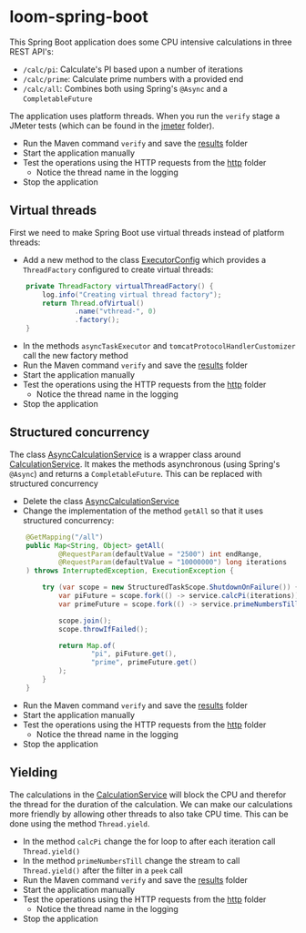 # loom-spring-boot

This Spring Boot application does some CPU intensive calculations in three REST API's:
- `/calc/pi`: Calculate's PI based upon a number of iterations
- `/calc/prime`: Calculate prime numbers with a provided end
- `/calc/all`: Combines both using Spring's `@Async` and a `CompletableFuture`

The application uses platform threads. When you run the `verify` stage a JMeter tests (which can be found in the [jmeter](src/test/jmeter/) folder).

- Run the Maven command `verify` and save the [results](target/jmeter/results) folder
- Start the application manually
- Test the operations using the HTTP requests from the [http](http) folder
  - Notice the thread name in the logging
- Stop the application

## Virtual threads

First we need to make Spring Boot use virtual threads instead of platform threads:

- Add a new method to the class [ExecutorConfig](src/main/java/ninckblokje/workshop/loom/springboot/config/ExecutorConfig.java) which provides a `ThreadFactory` configured to create virtual threads:

````java
    private ThreadFactory virtualThreadFactory() {
        log.info("Creating virtual thread factory");
        return Thread.ofVirtual()
                .name("vthread-", 0)
                .factory();
    }
````

- In the methods `asyncTaskExecutor` and `tomcatProtocolHandlerCustomizer` call the new factory method
- Run the Maven command `verify` and save the [results](target/jmeter/results) folder
- Start the application manually
- Test the operations using the HTTP requests from the [http](http/) folder
  - Notice the thread name in the logging
- Stop the application

## Structured concurrency

The class [AsyncCalculationService](src/main/java/ninckblokje/workshop/loom/springboot/service/AsyncCalculationService.java) is a wrapper class around [CalculationService](src/main/java/ninckblokje/workshop/loom/springboot/service/CalculationService.java). It makes the methods asynchronous (using Spring's `@Async`) and returns a `CompletableFuture`. This can be replaced with structured concurrency

- Delete the class [AsyncCalculationService](src/main/java/ninckblokje/workshop/loom/springboot/service/AsyncCalculationService.java)
- Change the implementation of the method `getAll` so that it uses structured concurrency:

````java
    @GetMapping("/all")
    public Map<String, Object> getAll(
            @RequestParam(defaultValue = "2500") int endRange,
            @RequestParam(defaultValue = "10000000") long iterations
    ) throws InterruptedException, ExecutionException {

        try (var scope = new StructuredTaskScope.ShutdownOnFailure()) {
            var piFuture = scope.fork(() -> service.calcPi(iterations));
            var primeFuture = scope.fork(() -> service.primeNumbersTill(endRange));

            scope.join();
            scope.throwIfFailed();

            return Map.of(
                    "pi", piFuture.get(),
                    "prime", primeFuture.get()
            );
        }
    }
````

- Run the Maven command `verify` and save the [results](target/jmeter/results) folder
- Start the application manually
- Test the operations using the HTTP requests from the [http](http/) folder
  - Notice the thread name in the logging
- Stop the application

## Yielding

The calculations in the [CalculationService](src/main/java/ninckblokje/workshop/loom/springboot/service/CalculationService.java) will block the CPU and therefor the thread for the duration of the calculation. We can make our calculations more friendly by allowing other threads to also take CPU time. This can be done using the method `Thread.yield`.

- In the method `calcPi` change the for loop to after each iteration call `Thread.yield()`
- In the method `primeNumbersTill` change the stream to call `Thread.yield()` after the filter in a `peek` call
- Run the Maven command `verify` and save the [results](target/jmeter/results) folder
- Start the application manually
- Test the operations using the HTTP requests from the [http](http/) folder
  - Notice the thread name in the logging
- Stop the application
